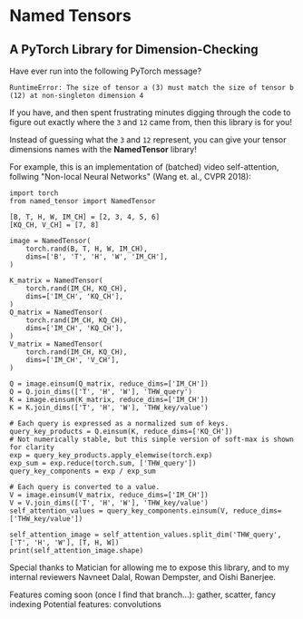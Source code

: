 # Named Tensors
## A PyTorch Library for Dimension-Checking
Have ever run into the following PyTorch message?
```
RuntimeError: The size of tensor a (3) must match the size of tensor b (12) at non-singleton dimension 4
```
If you have, and then spent frustrating minutes digging through the code to
figure out exactly where the `3` and `12` came from, then this library is for you!

Instead of guessing what the `3` and `12` represent, you can give your tensor
dimensions names with the **NamedTensor** library!

For example, this is an implementation of (batched) video self-attention, follwing "Non-local Neural Networks" (Wang et. al., CVPR 2018):
```
import torch
from named_tensor import NamedTensor

[B, T, H, W, IM_CH] = [2, 3, 4, 5, 6]
[KQ_CH, V_CH] = [7, 8]

image = NamedTensor(
    torch.rand(B, T, H, W, IM_CH),
    dims=['B', 'T', 'H', 'W', 'IM_CH'],
)

K_matrix = NamedTensor(
    torch.rand(IM_CH, KQ_CH),
    dims=['IM_CH', 'KQ_CH'],
)
Q_matrix = NamedTensor(
    torch.rand(IM_CH, KQ_CH),
    dims=['IM_CH', 'KQ_CH'],
)
V_matrix = NamedTensor(
    torch.rand(IM_CH, KQ_CH),
    dims=['IM_CH', 'V_CH'],
)

Q = image.einsum(Q_matrix, reduce_dims=['IM_CH'])
Q = Q.join_dims(['T', 'H', 'W'], 'THW_query')
K = image.einsum(K_matrix, reduce_dims=['IM_CH'])
K = K.join_dims(['T', 'H', 'W'], 'THW_key/value')

# Each query is expressed as a normalized sum of keys.
query_key_products = Q.einsum(K, reduce_dims=['KQ_CH'])
# Not numerically stable, but this simple version of soft-max is shown for clarity
exp = query_key_products.apply_elemwise(torch.exp)
exp_sum = exp.reduce(torch.sum, ['THW_query'])
query_key_components = exp / exp_sum

# Each query is converted to a value.
V = image.einsum(V_matrix, reduce_dims=['IM_CH'])
V = V.join_dims(['T', 'H', 'W'], 'THW_key/value')
self_attention_values = query_key_components.einsum(V, reduce_dims=['THW_key/value'])

self_attention_image = self_attention_values.split_dim('THW_query', ['T', 'H', 'W'], [T, H, W])
print(self_attention_image.shape)
```

Special thanks to Matician for allowing me to expose this library, and to my internal reviewers Navneet Dalal, Rowan Dempster, and Oishi Banerjee.

Features coming soon (once I find that branch...): gather, scatter, fancy indexing
Potential features: convolutions